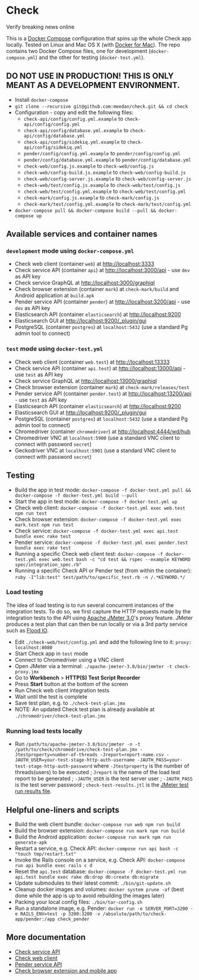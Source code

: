 # Check

Verify breaking news online

This is a [Docker Compose](https://docs.docker.com/compose/) configuration that spins up the whole Check app locally. Tested on Linux and Mac OS X (with [Docker for Mac](https://www.docker.com/products/docker#/mac)). The repo contains two Docker Compose files, one for development (`docker-compose.yml`) and the other for testing (`docker-test.yml`).

## DO NOT USE IN PRODUCTION! THIS IS ONLY MEANT AS A DEVELOPMENT ENVIRONMENT.

- Install `docker-compose`
- `git clone --recursive git@github.com:meedan/check.git && cd check`
- Configuration - copy and edit the following files:
  - `check-api/config/config.yml.example` to `check-api/config/config.yml`
  - `check-api/config/database.yml.example` to `check-api/config/database.yml`
  - `check-api/config/sidekiq.yml.example` to `check-api/config/sidekiq.yml`
  - `pender/config/config.yml.example` to `pender/config/config.yml`
  - `pender/config/database.yml.example` to `pender/config/database.yml`
  - `check-web/config.js.example` to `check-web/config.js`
  - `check-web/config-build.js.example` to `check-web/config-build.js`
  - `check-web/config-server.js.example` to `check-web/config-server.js`
  - `check-web/test/config.js.example` to `check-web/test/config.js`
  - `check-web/test/config.yml.example` to `check-web/test/config.yml`
  - `check-mark/config.js.example` to `check-mark/config.js`
  - `check-mark/test/config.yml.example` to `check-mark/test/config.yml`
- `docker-compose pull && docker-compose build --pull && docker-compose up`

## Available services and container names

### `development` mode using `docker-compose.yml`

- Check web client (container `web`) at [http://localhost:3333](http://localhost:3333)
- Check service API (container `api`) at [http://localhost:3000/api](http://localhost:3000/api) - use `dev` as API key
- Check service GraphQL at [http://localhost:3000/graphiql](http://localhost:3000/graphiql)
- Check browser extension (container `mark`) at `check-mark/build` and Android application at `build.apk`
- Pender service API (container `pender`) at [http://localhost:3200/api](http://localhost:3200/api) - use `dev` as API key
- Elasticsearch API (container `elasticsearch`) at [http://localhost:9200](http://localhost:9200)
- Elasticsearch GUI at [http://localhost:9200/_plugin/gui](http://localhost:9200/_plugin/gui)
- PostgreSQL (container `postgres`) at `localhost:5432` (use a standard Pg admin tool to connect)

### `test` mode using `docker-test.yml`

- Check web client (container `web.test`) at [http://localhost:13333](http://localhost:13333)
- Check service API (container `api.test`) at [http://localhost:13000/api](http://localhost:13000/api) - use `test` as API key
- Check service GraphQL at [http://localhost:13000/graphiql](http://localhost:13000/graphiql)
- Check browser extension (container `mark`) at `check-mark/releases/test`
- Pender service API (container `pender.test`) at [http://localhost:13200/api](http://localhost:13200/api) - use `test` as API key
- Elasticsearch API (container `elasticsearch`) at [http://localhost:9200](http://localhost:9200)
- Elasticsearch GUI at [http://localhost:9200/_plugin/gui](http://localhost:9200/_plugin/gui)
- PostgreSQL (container `postgres`) at `localhost:5432` (use a standard Pg admin tool to connect)
- Chromedriver (container `chromedriver`) at [http://localhost:4444/wd/hub](http://localhost:4444/wd/hub)
- Chromedriver VNC at `localhost:5900` (use a standard VNC client to connect with password `secret`)
- Geckodriver VNC at `localhost:5901` (use a standard VNC client to connect with password `secret`)

## Testing

- Build the app in test mode: `docker-compose -f docker-test.yml pull && docker-compose -f docker-test.yml build --pull`
- Start the app in test mode: `docker-compose -f docker-test.yml up`
- Check web client: `docker-compose -f docker-test.yml exec web.test npm run test`
- Check browser extension: `docker-compose -f docker-test.yml exec mark.test npm run test`
- Check service: `docker-compose -f docker-test.yml exec api.test bundle exec rake test`
- Pender service: `docker-compose -f docker-test.yml exec pender.test bundle exec rake test`
- Running a specific Check web client test: `docker-compose -f docker-test.yml exec web.test bash -c "cd test && rspec --example KEYWORD spec/integration_spec.rb"`
- Running a specific Check API or Pender test (from within the container): `ruby -I"lib:test" test/path/to/specific_test.rb -n /.*KEYWORD.*/`

### Load testing
The idea of load testing is to run several concurrent instances of the integration tests. To do so, we first capture the HTTP requests made by the integration tests to the API using [Apache JMeter 3.0](http://jmeter.apache.org/)'s proxy feature. JMeter produces a test plan that can then be run locally or via a 3rd party service such as [Flood IO](http://flood.io/).

- Edit `./check-web/test/config.yml` and add the following line to it: `proxy: localhost:8080`
- Start Check app in `test` mode
- Connect to Chromedriver using a VNC client
- Open JMeter via a terminal: `./apache-jmeter-3.0/bin/jmeter -t check-proxy.jmx`
- Go to **Workbench** > **HTTP(S) Test Script Recorder**
- Press **Start** button at the bottom of the screen
- Run Check web client integration tests
- Wait until the test is complete
- Save test plan, e.g. to `./check-test-plan.jmx`
- NOTE: An updated Check test plan is already available at `./chromedriver/check-test-plan.jmx`

### Running load tests locally

- Run `/path/to/apache-jmeter-3.0/bin/jmeter -n -t /path/to/check/chromedrive/check-test-plan.jmx -Jtestproperty=number-of-threads -Jreport=report-name.csv -JAUTH_USER=your-test-stage-http-auth-username -JAUTH_PASS=your-test-stage-http-auth-password`
 where `-Jtestproperty` is the number of threads(users) to be executed ; `Jreport` is the name of the load test report to be generated ; `-JAUTH_USER` is the test server user ; `-JAUTH_PASS` is the test server password ; `check-test-results.jtl` is the [JMeter test run results file](https://wiki.apache.org/jmeter/JtlFiles).

## Helpful one-liners and scripts

- Build the web client bundle: `docker-compose run web npm run build`
- Build the browser extension: `docker-compose run mark npm run build`
- Build the Android application: `docker-compose run mark npm run generate-apk`
- Restart a service, e.g. Check API: `docker-compose run api bash -c "touch tmp/restart.txt"`
- Invoke the Rails console on a service, e.g. Check API: `docker-compose run api bundle exec rails c d`
- Reset the `api.test` database: `docker-compose -f docker-test.yml run api.test bundle exec rake db:drop db:create db:migrate`
- Update submodules to their latest commit: `./bin/git-update.sh`
- Cleanup docker images and volumes: `docker system prune -af` (best done while the app is up to avoid rebuilding the images later)
- Packing your local config files: `./bin/tar-config.sh`
- Run a standalone image, e.g. Pender: `docker run -e SERVER_PORT=3200 -e RAILS_ENV=test -p 3200:3200 -v /absolute/path/to/check-app/pender:/app check_pender`

## More documentation

- [Check service API](https://github.com/meedan/check-api)
- [Check web client](https://github.com/meedan/check-web)
- [Pender service API](https://github.com/meedan/pender)
- [Check browser extension and mobile app](https://github.com/meedan/check-mark)
